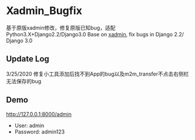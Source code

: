 # Xadmin_Bugfix

基于原版xadmin修改，修复原版已知bug，适配Python3.X+Django2.2/Django3.0
Base on [xadmin](https://github.com/sshwsfc/xadmin/tree/django2), fix bugs in Django 2.2/ Django 3.0

Update Log
---------
3/25/2020 修复小工具添加后找不到App的bug以及m2m_transfer不点击右侧栏无法保存的bug

Demo
---------

http://127.0.0.1:8000/admin

-  User: admin
-  Password: admin123
